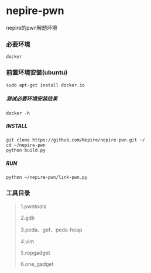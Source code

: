 # nepire-pwn
nepire的pwn解题环境

### 必要环境
```
docker
```
### 前置环境安装(ubuntu)
```
sudo apt-get install docker.io
```
##### 测试必要环境安装结果
```
docker -h
```

##### INSTALL
```
git clone https://github.com/Nepire/nepire-pwn.git ~/
cd ~/nepire-pwn
python build.py
```

##### RUN
```
python ~/nepire-pwn/link-pwn.py
```

### 工具目录
> 1.pwntools
>
> 2.gdb
>
> 3.peda、gef、peda-heap
>
> 4.vim
>
> 5.ropgadget
>
> 6.one_gadget


